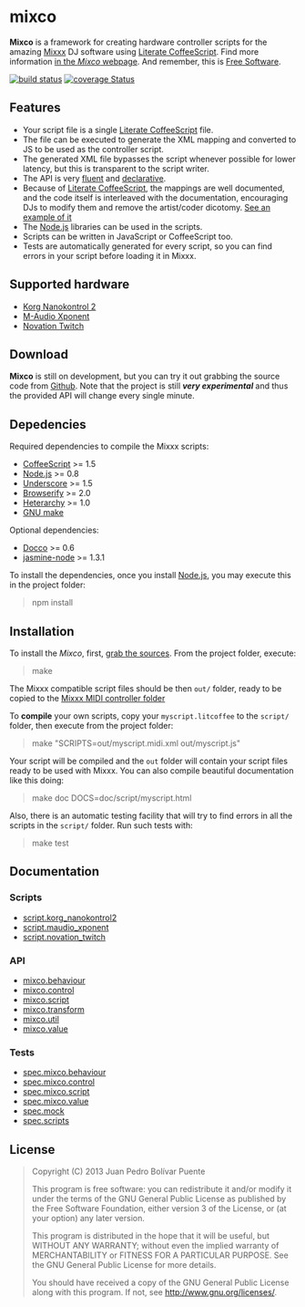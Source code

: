 mixco
=====

**Mixco** is a framework for creating hardware controller scripts for
the amazing [Mixxx][mixxx] DJ software using [Literate
CoffeeScript][lcs]. Find more information [in the *Mixco*
webpage][mixco]. And remember, this is [Free Software][gnu].

  [gnu]: http://www.gnu.org/philosophy/free-sw.html
  [mixxx]: http://www.mixxx.org
  [lcs]: http://coffeescript.org/#literate
  [mixco]: http://sinusoid.es/mixco

[![build status](https://secure.travis-ci.org/arximboldi/mixco.svg)](https://travis-ci.org/arximboldi/mixco)
[![coverage Status](https://coveralls.io/repos/arximboldi/mixco/badge.svg)](https://coveralls.io/r/arximboldi/mixco)

Features
--------

  * Your script file is a single [Literate CoffeeScript][lcs] file.
  * The file can be executed to generate the XML mapping and converted
    to JS to be used as the controller script.
  * The generated XML file bypasses the script whenever possible for
    lower latency, but this is transparent to the script writer.
  * The API is very [fluent][fluent] and
    [declarative][declarative].
  * Because of [Literate CoffeeScript][lcs], the mappings are well
    documented, and the code itself is interleaved with the
    documentation, encouraging DJs to modify them and remove the
    artist/coder dicotomy. [See an example of it][script.korg_nanokontrol2]
  * The [Node.js][nodejs] libraries can be used in the scripts.
  * Scripts can be written in JavaScript or CoffeeScript too.
  * Tests are automatically generated for every script, so you can
    find errors in your script before loading it in Mixxx.

  [declarative]: http://en.wikipedia.org/wiki/Declarative_programming
  [fluent]: http://en.wikipedia.org/wiki/Fluent_interface
  [lcs]: http://coffeescript.org/#literate
  [script.korg_nanokontrol2]: script/korg_nanokontrol2.html
  [nodejs]: http://nodejs.org/


Supported hardware
------------------

  - [Korg Nanokontrol 2][script.korg_nanokontrol2]
  - [M-Audio Xponent][script.maudio_xponent]
  - [Novation Twitch][script.novation_twitch]

  [script.korg_nanokontrol2]: script/korg_nanokontrol2.html
  [script.maudio_xponent]: script/maudio_xponent.html
  [script.novation_twitch]: script/novation_twitch.html


Download
--------

**Mixco** is still on development, but you can try it out grabbing the
source code from [Github][git]. Note that the project is still
***very experimental*** and thus the provided API will change every
single minute.

  [git]: https://github.com/arximboldi/mixco/

Depedencies
-----------

Required dependencies to compile the Mixxx scripts:

  - [CoffeeScript](http://coffeescript.org/) >= 1.5
  - [Node.js](http://nodejs.org/) >= 0.8
  - [Underscore](http://underscorejs.org/) >= 1.5
  - [Browserify](http://browserify.org/) >= 2.0
  - [Heterarchy](http://github.com/arximboldi/heterarchy) >= 1.0
  - [GNU make](http://www.gnu.org/software/make/)

Optional dependencies:

  - [Docco](http://jashkenas.github.io/docco/) >= 0.6
  - [jasmine-node](https://github.com/mhevery/jasmine-node) >= 1.3.1

To install the dependencies, once you install
[Node.js](http://nodejs.org/), you may execute this in the project
folder:

> npm install

Installation
------------

To install the *Mixco*, first, [grab the sources][git].  From the
project folder, execute:

> make

The Mixxx compatible script files should be then `out/` folder, ready
to be copied to the [Mixxx MIDI controller folder][mixxxmidi]

To **compile** your own scripts, copy your `myscript.litcoffee` to the
`script/` folder, then execute from the project folder:

> make "SCRIPTS=out/myscript.midi.xml out/myscript.js"

Your script will be compiled and the `out` folder will contain your
script files ready to be used with Mixxx.  You can also compile
beautiful documentation like this doing:

> make doc DOCS=doc/script/myscript.html

Also, there is an automatic testing facility that will try to find
errors in all the scripts in the `script/` folder.  Run such tests
with:

> make test

  [git]: https://github.com/arximboldi/mixco
  [mixxxmidi]: http://www.mixxx.org/wiki/doku.php/midi_controller_mapping_file_format


Documentation
-------------

### Scripts

  * [script.korg_nanokontrol2][script.korg_nanokontrol2]
  * [script.maudio_xponent][script.maudio_xponent]
  * [script.novation_twitch][script.novation_twitch]

### API

  * [mixco.behaviour][mixco.behaviour]
  * [mixco.control][mixco.control]
  * [mixco.script][mixco.script]
  * [mixco.transform][mixco.transform]
  * [mixco.util][mixco.util]
  * [mixco.value][mixco.value]

### Tests

  * [spec.mixco.behaviour][spec.mixco.behaviour]
  * [spec.mixco.control][spec.mixco.control]
  * [spec.mixco.script][spec.mixco.script]
  * [spec.mixco.value][spec.mixco.value]
  * [spec.mock][spec.mock]
  * [spec.scripts][spec.scripts]

  [script.korg_nanokontrol2]: script/korg_nanokontrol2.html
  [script.maudio_xponent]: script/maudio_xponent.html
  [script.novation_twitch]: script/novation_twitch.html

  [mixco.behaviour]: src/behaviour.html
  [mixco.control]: src/control.html
  [mixco.script]: src/script.html
  [mixco.transform]: src/transform.html
  [mixco.util]: src/util.html
  [mixco.value]: src/value.html

  [spec.mixco.behaviour]: spec/mixco/behaviour.spec.html
  [spec.mixco.control]: spec/mixco/control.spec.html
  [spec.mixco.script]: spec/mixco/script.spec.html
  [spec.mixco.value]: spec/mixco/value.spec.html
  [spec.mock]: spec/mock.html
  [spec.scripts]: spec/scripts.spec.html


License
-------

>  Copyright (C) 2013 Juan Pedro Bolívar Puente
>
>  This program is free software: you can redistribute it and/or
>  modify it under the terms of the GNU General Public License as
>  published by the Free Software Foundation, either version 3 of the
>  License, or (at your option) any later version.
>
>  This program is distributed in the hope that it will be useful,
>  but WITHOUT ANY WARRANTY; without even the implied warranty of
>  MERCHANTABILITY or FITNESS FOR A PARTICULAR PURPOSE.  See the
>  GNU General Public License for more details.
>
>  You should have received a copy of the GNU General Public License
>  along with this program.  If not, see <http://www.gnu.org/licenses/>.

